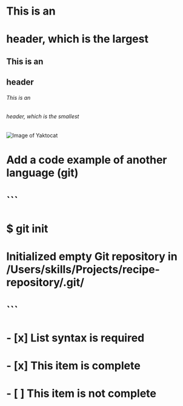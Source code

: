 # This is an <h1> header, which is the largest
## This is an <h2> header
###### This is an <h6> header, which is the smallest
![Image of Yaktocat](https://octodex.github.com/images/yaktocat.png)

# Add a code example of another language (git)
# ```
# $ git init
# Initialized empty Git repository in /Users/skills/Projects/recipe-repository/.git/
# ```
# - [x] List syntax is required
# - [x] This item is complete
# - [ ] This item is not complete
